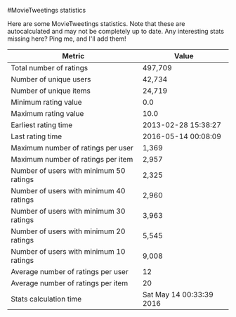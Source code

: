 #MovieTweetings statistics

Here are some MovieTweetings statistics. Note that these are autocalculated and may not be completely up to date. Any interesting stats missing here? Ping me, and I'll add them!

Metric | Value
--- | ---
Total number of ratings                 | 497,709
Number of unique users                  | 42,734
Number of unique items                  | 24,719
Minimum rating value                    | 0.0
Maximum rating value                    | 10.0
Earliest rating time                    | 2013-02-28 15:38:27
Last rating time                        | 2016-05-14 00:08:09
Maximum number of ratings per user      | 1,369
Maximum number of ratings per item      | 2,957
Number of users with minimum 50 ratings | 2,325
Number of users with minimum 40 ratings | 2,960
Number of users with minimum 30 ratings | 3,963
Number of users with minimum 20 ratings | 5,545
Number of users with minimum 10 ratings | 9,008
Average number of ratings per user      | 12
Average number of ratings per item      | 20
Stats calculation time                  | Sat May 14 00:33:39 2016

